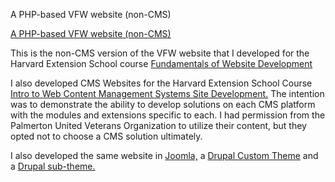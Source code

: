 A PHP-based VFW website (non-CMS)

<a href="http://vfw.php.marniescully.biz/index.php">A PHP-based VFW website (non-CMS)</a>

This is the non-CMS version of the VFW website that I developed for the Harvard Extension School course <a href="https://www.extension.harvard.edu/academics/courses/fundamentals-website-development/21144"> Fundamentals of Website Development </a> 

I also developed CMS Websites for the Harvard Extension School Course <a href="http://www.extension.harvard.edu/academics/courses/introduction-web-content-management-systems-site-development/24048?_ga=1.137611504.196943689.1456622945">Intro to Web Content Management Systems Site Development.</a> The intention was to demonstrate the ability to develop solutions on each CMS platform with the modules and extensions specific to each. I had permission from the Palmerton United Veterans Organization to utilize their content, but they opted not to choose a CMS solution ultimately.

I also developed the same website in <a href="http://joomla.vfw.marniescully.biz">Joomla,</a> a <a href="http://drupal.custom.theme.marniescully.biz">Drupal Custom Theme</a>  and a <a href="http://drupal.subtheme.marniescully.biz">Drupal sub-theme.</a> 